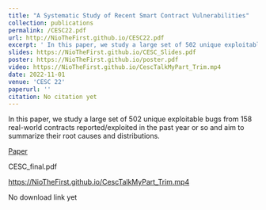 ```yaml
---
title: "A Systematic Study of Recent Smart Contract Vulnerabilities"
collection: publications
permalink: /CESC22.pdf
url: http://NioTheFirst.github.io/CESC22.pdf
excerpt: ' In this paper, we study a large set of 502 unique exploitable bugs from 158 real-world contracts reported/exploited in the past year or so and aim to summarize their root causes and distributions.'
slides: https://NioTheFirst.github.io/CESC_Slides.pdf
poster: https://NioTheFirst.github.io/poster.pdf
video: https://NioTheFirst.github.io/CescTalkMyPart_Trim.mp4
date: 2022-11-01
venue: 'CESC 22'
paperurl: ''
citation: No citation yet
---
```

In this paper, we study a large set of 502 unique exploitable bugs from 158 real-world contracts reported/exploited in the past year or so and aim to summarize their root causes and distributions.

[Paper](http://NioTheFirst.github.io/CESC22.pdf)

CESC_final.pdf

https://NioTheFirst.github.io/CescTalkMyPart_Trim.mp4


No download link yet

  


